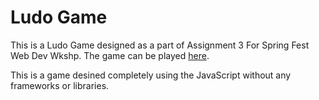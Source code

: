 # Ludo Game
This is a Ludo Game designed as a part of Assignment 3 For Spring Fest Web Dev Wkshp.
The game can be played [here](https:/ravisriramchowdary.github.io/ludoGame/).

This is a game desined completely using the JavaScript without any frameworks or libraries.
